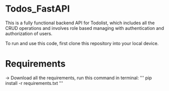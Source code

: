 # Todos_FastAPI
This is a fully functional backend API for Todolist, which includes all the CRUD operations and involves role based managing with authentication and authorization of users.

To run and use this code, first clone this repository into your local device.
# Requirements
-> Download all the requirements, run this command in terminal: ''' pip install -r requirements.txt '''
